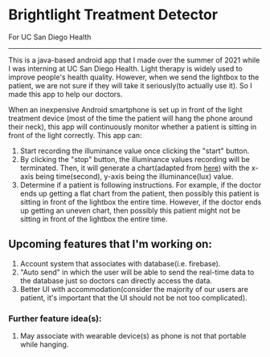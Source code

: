 # Brightlight Treatment Detector
For UC San Diego Health
***
This is a java-based android app that I made over the summer of 2021 while I was interning at UC San Diego Health. Light therapy is widely used to improve people's health quality. However, when we send the lightbox to the patient, we are not sure if they will take it seriously(to actually use it). So I made this app to help our doctors.

When an inexpensive Android smartphone is set up in front of the light treatment device (most of the time the patient will hang the phone around their neck), this app will continuously monitor whether a patient is sitting in front of the light correctly.
This app can:
1. Start recording the illuminance value once clicking the "start" button.
2. By clicking the "stop" button, the illuminance values recording will be terminated. Then, it will generate a chart(adapted from [here](https://github.com/PhilJay/MPAndroidChart "Mikephil Android chart")) with the x-axis being time(second), y-axis being the illuminance(lux) value.
3. Determine if a patient is following instructions. For example, if the doctor ends up getting a flat chart from the patient, then possibly this patient is sitting in front of the lightbox the entire time. However, if the doctor ends up getting an uneven chart, then possibly this patient might not be sitting in front of the lightbox the entire time.

## Upcoming features that I'm working on:
1. Account system that associates with database(i.e. firebase).
2. "Auto send" in which the user will be able to send the real-time data to the database just so doctors can directly access the data.
3. Better UI with accommodation(consider the majority of our users are patient, it's important that the UI should not be not too complicated).

### Further feature idea(s):
1. May associate with wearable device(s) as phone is not that portable while hanging.

